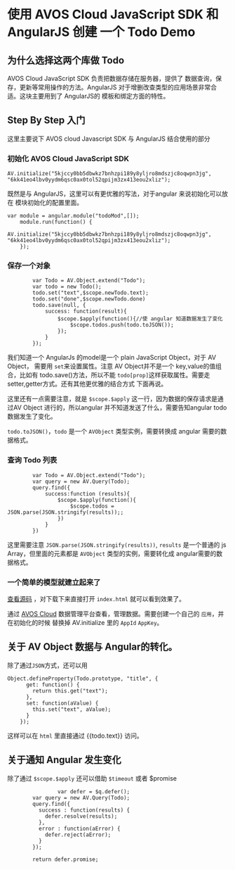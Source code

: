 #  使用 AVOS Cloud JavaScript SDK 和 AngularJS 创建 一个 Todo Demo
## 为什么选择这两个库做 Todo
AVOS Cloud JavaScript SDK 负责把数据存储在服务器，提供了 数据查询，保存，更新等常用操作的方法。AngularJS 对于增删改查类型的应用场景非常合适。这块主要用到了 AngularJS的 模板和绑定方面的特性。
## Step By Step 入门
这里主要说下 AVOS cloud Javascript SDK 与 AngularJS 结合使用的部分
### 初始化 AVOS Cloud JavaScript SDK
```
AV.initialize("5kjccy0bb5dbwkz7bnhzpi189y8yljro8mdszjc8oqwpn3jg", "6kk41eo4lbv0yydm6qsc0ax0tol52qpijm3zx413eou2xliz");
```
既然是与 AngularJS，这里可以有更优雅的写法，对于angular 来说初始化可以放在 模块初始化的配置里面。

```
var module = angular.module("todoMod",[]);
	module.run(function() {
	    AV.initialize("5kjccy0bb5dbwkz7bnhzpi189y8yljro8mdszjc8oqwpn3jg", "6kk41eo4lbv0yydm6qsc0ax0tol52qpijm3zx413eou2xliz");
	});
```

### 保存一个对象

```
        var Todo = AV.Object.extend("Todo");
	  	var todo = new Todo();
	  	todo.set("text",$scope.newTodo.text);
	  	todo.set("done",$scope.newTodo.done)
	  	todo.save(null, {
	  		success: function(result){
	  			$scope.$apply(function(){//使 angular 知道数据发生了变化
	  				$scope.todos.push(todo.toJSON());
	  			});
	  		}
	  	});
```
我们知道一个 AngularJs 的model是一个 plain JavaScript Object，对于 AV Object， 需要用 `set`来设置属性。注意 AV Object并不是一个 key,value的值组合，比如有 todo.save()方法，所以不能 `todo[prop]`这样获取属性。需要走setter,getter方式。还有其他更优雅的结合方式 下面再说。

这里还有一点需要注意，就是 `$scope.$apply` 这一行，因为数据的保存请求是通过AV Object 进行的，所以angular 并不知道发送了什么，需要告知angular todo数据发生了变化。

`todo.toJSON()`，`todo` 是一个 `AVObject` 类型实例，需要转换成 angular 需要的数据格式。

### 查询 Todo 列表
```
		var Todo = AV.Object.extend("Todo");
	  	var query = new AV.Query(Todo);
	  	query.find({
	  		success:function (results){
	  			$scope.$apply(function(){
	  				$scope.todos = JSON.parse(JSON.stringify(results));;
	  			})
	  		}
	  	})
```

这里需要注意 `JSON.parse(JSON.stringify(results))`, `results` 是一个普通的 js Array，但里面的元素都是 `AVObject` 类型的实例，需要转化成 angular需要的数据格式。

### 一个简单的模型就建立起来了
[查看源码](https://github.com/sunchanglong/AV-Angular-Todo) ，对下载下来直接打开 `index.html` 就可以看到效果了。

通过 [AVOS Cloud](https://cn.avoscloud.com) 数据管理平台查看，管理数据。需要创建一个自己的 `应用`，并在初始化的时候 替换掉 AV.initialize 里的 `AppId` `AppKey`。


## 关于 AV Object 数据与 Angular的转化。
除了通过`JSON`方式，还可以用

```
Object.defineProperty(Todo.prototype, "title", {
      get: function() {
        return this.get("text");
      },
      set: function(aValue) {
        this.set("text", aValue);
      }
    });
```
这样可以在 `html` 里直接通过 {{todo.text}} 访问。

## 关于通知 Angular 发生变化
除了通过 `$scope.$apply`
还可以借助 `$timeout`
或者 $promise

```
				var defer = $q.defer();
        var query = new AV.Query(Todo);
        query.find({
          success : function(results) {
            defer.resolve(results);
          },
          error : function(aError) {
            defer.reject(aError);
          }
        });

        return defer.promise;
```

